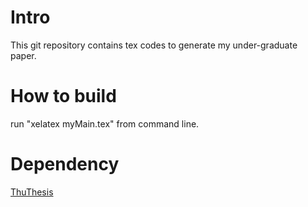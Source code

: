 # Intro
This git repository contains tex codes to generate my under-graduate paper.

# How to build
run "xelatex myMain.tex" from command line.

# Dependency
[ThuThesis](https://github.com/xueruini/thuthesis)


